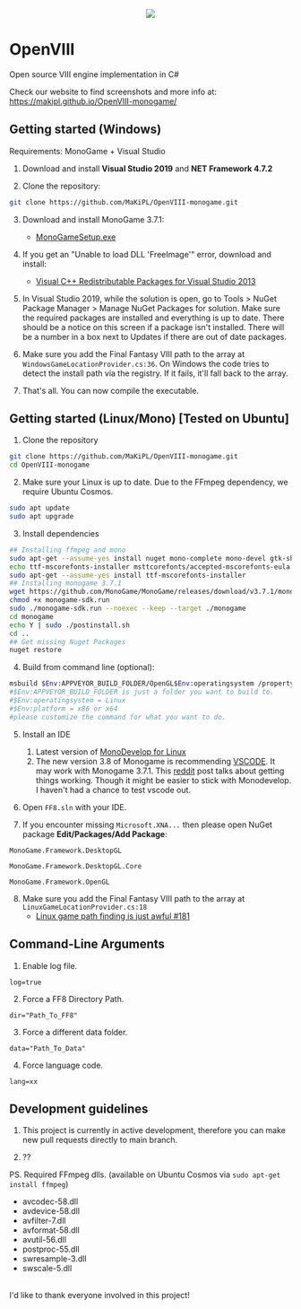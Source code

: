 <p align="center">
  <img src="https://cdn.discordapp.com/attachments/552838120895283210/588452586110058509/Open_VIII_Logo-MCINDUS-2.png">
</p>

# OpenVIII
Open source VIII engine implementation in C#

Check our website to find screenshots and more info at: https://makipl.github.io/OpenVIII-monogame/

## Getting started (Windows)

Requirements: MonoGame + Visual Studio

1. Download and install **Visual Studio 2019** and **NET Framework 4.7.2**

2. Clone the repository:

```sh
git clone https://github.com/MaKiPL/OpenVIII-monogame.git
```

3. Download and install MonoGame 3.7.1:
    * [MonoGameSetup.exe](https://github.com/MonoGame/MonoGame/releases/download/v3.7.1/MonoGameSetup.exe)

4. If you get an "Unable to load DLL 'FreeImage'" error, download and install:

    * [Visual C++ Redistributable Packages for Visual Studio 2013](https://www.microsoft.com/en-us/download/details.aspx?id=40784)

5. In Visual Studio 2019, while the solution is open, go to Tools > NuGet Package Manager > Manage NuGet Packages for solution. Make sure the required packages are installed and everything is up to date. There should be a notice on this screen if a package isn't installed. There will be a number in a box next to Updates if there are out of date packages.

6. Make sure you add the Final Fantasy VIII path to the array at `WindowsGameLocationProvider.cs:36`. On Windows the code tries to detect the install path via the registry. If it fails, it'll fall back to the array.

7. That's all. You can now compile the executable.

## Getting started (Linux/Mono) [Tested on Ubuntu]
1. Clone the repository

```sh
git clone https://github.com/MaKiPL/OpenVIII-monogame.git
cd OpenVIII-monogame
```

2. Make sure your Linux is up to date. Due to the FFmpeg dependency, we require Ubuntu Cosmos.
```sh
sudo apt update
sudo apt upgrade
```
3. Install dependencies
```sh
## Installing ffmpeg and mono
sudo apt-get --assume-yes install nuget mono-complete mono-devel gtk-sharp3 zip ffmpeg
echo ttf-mscorefonts-installer msttcorefonts/accepted-mscorefonts-eula select true | sudo debconf-set-selections
sudo apt-get --assume-yes install ttf-mscorefonts-installer
## Installing monogame 3.7.1
wget https://github.com/MonoGame/MonoGame/releases/download/v3.7.1/monogame-sdk.run
chmod +x monogame-sdk.run
sudo ./monogame-sdk.run --noexec --keep --target ./monogame
cd monogame
echo Y | sudo ./postinstall.sh
cd ..  
## Get missing Nuget Packages
nuget restore
```
4. Build from command line (optional):
```sh
msbuild $Env:APPVEYOR_BUILD_FOLDER/OpenGL$Env:operatingsystem /property:Configuration=Debug$Env:operatingsystem  /property:Platform=$Env:platform
#$Env:APPVEYOR_BUILD_FOLDER is just a folder you want to build to.
#$Env:operatingsystem = Linux
#$Env:platform = x86 or x64
#please customize the command for what you want to do.
```
5. Install an IDE
    1. Latest version of [MonoDevelop for Linux](https://www.monodevelop.com/download/#fndtn-download-lin)
    2. The new version 3.8 of Monogame is recommending [VSCODE](https://code.visualstudio.com/docs/languages/csharp). It may work with Monogame 3.7.1. This [reddit](https://www.reddit.com/r/monogame/comments/cst49i/the_ultimate_guide_to_getting_started_with/) post talks about getting things working. Though it might be easier to stick with Monodevelop. I haven't had a chance to test vscode out.

6. Open `FF8.sln` with your IDE.

7. If you encounter missing `Microsoft.XNA...` then please open NuGet package **Edit/Packages/Add Package**:

`MonoGame.Framework.DesktopGL`

`MonoGame.Framework.DesktopGL.Core`

`MonoGame.Framework.OpenGL`

8. Make sure you add the Final Fantasy VIII path to the array at `LinuxGameLocationProvider.cs:18`
    * [Linux game path finding is just awful #181](https://github.com/MaKiPL/OpenVIII-monogame/issues/181)

## Command-Line Arguments
1. Enable log file.

`log=true`

2. Force a FF8 Directory Path.

`dir="Path_To_FF8"`

3. Force a different data folder.

`data="Path_To_Data"`

4. Force language code.

`lang=xx`


## Development guidelines

1. This project is currently in active development, therefore you can make new pull requests directly to main branch. 

2. ??

PS. Required FFmpeg dlls. (available on Ubuntu Cosmos via `sudo apt-get install ffmpeg`)
<br/>
* avcodec-58.dll
* avdevice-58.dll
* avfilter-7.dll
* avformat-58.dll
* avutil-56.dll
* postproc-55.dll
* swresample-3.dll
* swscale-5.dll
<br/>
I'd like to thank everyone involved in this project!

